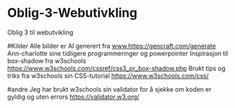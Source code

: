 # Oblig-3-Webutivkling
 Oblig 3 til webutvikling


#Kilder
Alle bilder er AI generert fra www.https://gencraft.com/generate
Ann-charlotte sine tidligere programmeringer og powerpointer
Inspirasjon til box-shadow fra w3schools https://www.w3schools.com/cssref/css3_pr_box-shadow.php
Brukt tips og triks fra w3schools sin CSS-tutorial https://www.w3schools.com/css/


#andre
Jeg har brukt w3schools sin validator for å sjekke om koden er gyldig og uten errors https://validator.w3.org/